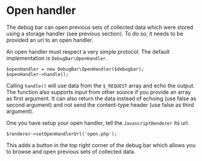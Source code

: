 # Open handler

The debug bar can open previous sets of collected data which were stored using
a storage handler (see previous section). To do so, it needs to be provided an
url to an open handler.

An open handler must respect a very simple protocol. The default implementation
is `DebugBar\OpenHandler`.

    $openHandler = new DebugBar\OpenHandler($debugbar);
    $openHandler->handle();

Calling `handle()` will use data from the `$_REQUEST` array and echo the output.
The function also supports input from other source if you provide an array as
first argument. It can also return the data instead of echoing (use false as
second argument) and not send the content-type header (use false as third argument).

One you have setup your open handler, tell the `JavascriptRenderer` its url.

    $renderer->setOpenHandlerUrl('open.php');

This adds a button in the top right corner of the debug bar which allows you
to browse and open previous sets of collected data.